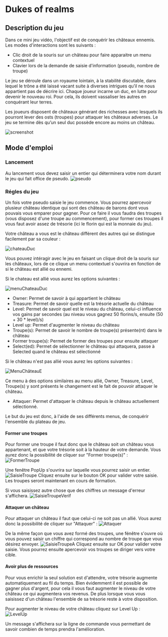 # Dukes of realms
## Description du jeu

Dans ce mini jeu vidéo, l'objectif est de conquérir les châteaux ennemis. Les modes d'interactions sont les suivants :

- Clic droit de la souris sur un château pour faire apparaitre un menu contextuel
- Clavier lors de la demande de saisie d'information (pseudo, nombre de troupe)

Le jeu se déroule dans un royaume lointain, à la stabilité discutable, dans lequel le trône a été laissé vacant suite à diverses intrigues qu’il ne nous appartient pas de décrire ici. Chaque joueur incarne un duc, en lutte pour devenir le nouveau roi. Pour cela, ils doivent vassaliser les autres en conquérant leur terres.

Les joueurs disposent de châteaux générant des richesses avec lesquels ils pourront lever des osts (troupes) pour attaquer les châteaux adverses. Le jeu se termine dès qu’un seul duc possède encore au moins un château.

 

![screenshot](DoRdescriptionJeu.png)


## Mode d'emploi
### Lancement

Au lancement vous devez saisir un entier qui déterminera votre nom durant le jeu qui fait office de pseudo.
![pseudo](DoRpseudo.png)


### Régles du jeu

Un fois votre pseudo saisie le jeu commence. Vous pourrez apercevoir plusieur château identique qui sont des château de barons dont vous pouvais vous emparer pour gagner. Pour ce faire il vous faudra des troupes (vous disposez d'une troupe au commencement), pour former ces troupes il vous faut avoir assez de trésorie (ici le florin qui est la monnaie du jeu).

Votre château a vous est le château différent des autres qui se distingue facilement par sa couleur :

![chateauDuc](DoRchateauDuc.png)

Vous pouvez intéragir avec le jeu en faisant un clique droit de la souris sur les châteaux, lors de ce clique un menu contextuel s'ouvrira en fonction de si le château est allié ou ennemi.

Si le chateau est allié vous aurez les options suivantes : 

![menuChateauDuc](DoRMenuChateauDuc.png)

- Owner: Permet de savoir à qui appartient le château
- Treasure: Permet de savoir quelle est la trésorie actuelle du château
- Level: Permet de savoir quel est le niveau du château, celui-ci influence vos gains par secondes (au niveau  vous gagnez 50 florins/s, ensuite (50 + 30 * level)/s)
- Level up: Permet d'augmenter le niveau du château
- Troupe(s): Permet de savoir le nombre de troupe(s) présente(nt) dans le château
- Former troupe(s): Permet de former des troupes pour ensuite attaquer
- Select(ed): Permet de sélectionner le château qui attaquera, passe à Selected quand le château est sélectionné

Si le château n'est pas allié vous aurez les options suivantes :

![MenuChâteauE](DoRMenuChateauE.png)

Ce menu à des options similaires au menu allié, Owner, Treasure, Level, Troupe(s) y sont présents le changement est le fait de pouvoir attaquer le château.

- Attaquer: Permet d'attaquer le château depuis le château actuellement sélectionné.

Le but du jeu est donc, à l'aide de ses différents menus, de conquérir l'ensemble du plateau de jeu.

#### Former une troupes 

Pour former une troupe il faut donc que le château soit un château vous appartenant, et que votre trésorie soit à la hauteur de votre demande. Vous aurez donc la possibilité de cliquer sur "Former troupe(s)" : ![FormerTroupe](DoRFormer.png)

Une fenêtre PopUp s'ouvrira sur laquelle vous pourrez saisir un entier. ![SaisieTroupe](DoRSaisieTroupe.png)
Cliquez ensuite sur le bouton OK pour valider votre saisie. Les troupes seront maintenant en cours de formation.

Si vous saisissez autre chose que des chiffres un message d'erreur s'affichera. ![SaisieTroupeVerif](DoRSaisieTroupeVerif.png)

#### Attaquer un château

Pour attaquer un château il faut que celui-ci ne soit pas un allié. Vous aurez donc la possibilité de cliquer sur "Attaquer" : ![Attaquer](DoRAttaquer.png)

De la même façon que vous avez formé des troupes, une fénêtre s'ouvre où vous pouvez saisir un chiffre qui correspond au nombre de troupe que vous désirez envoyer. ![SaisieTroupeA](DoRSaisieTroupeA.png)
Cliquez ensuite sur OK pour valider votre saisie. Vous pourrez ensuite apercevoir vos troupes se diriger vers votre cible.

#### Avoir plus de ressources

Pour vous enrichir la seul solution est d'attendre, votre trésorie augmente automatiquement au fil du temps. Bien évidemment il est possible de gagner plus d'argent, pour cela il vous faut augmenter le niveau de votre château ce qui augmentera vos revenus. De plus lorsque vous vous saisissez d'un château l'ensemble de sa trésorie reste à votre disposition.

Pour augmenter le niveau de votre château cliquez sur Level Up : ![LevelUp](DoRLevelUp.png)

Un message s'affichera sur la ligne de commande vous permettant de savoir combien de temps prendra l'amélioration.


